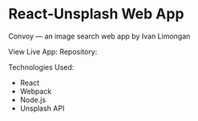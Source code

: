 # React-Unsplash Web App

Convoy — an image search web app by Ivan Limongan

View Live App: 
Repository:

Technologies Used:
- React
- Webpack
- Node.js
- Unsplash API